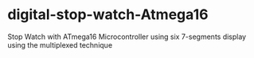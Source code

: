 # digital-stop-watch-Atmega16
Stop Watch with ATmega16 Microcontroller using six 7-segments display using the multiplexed technique
